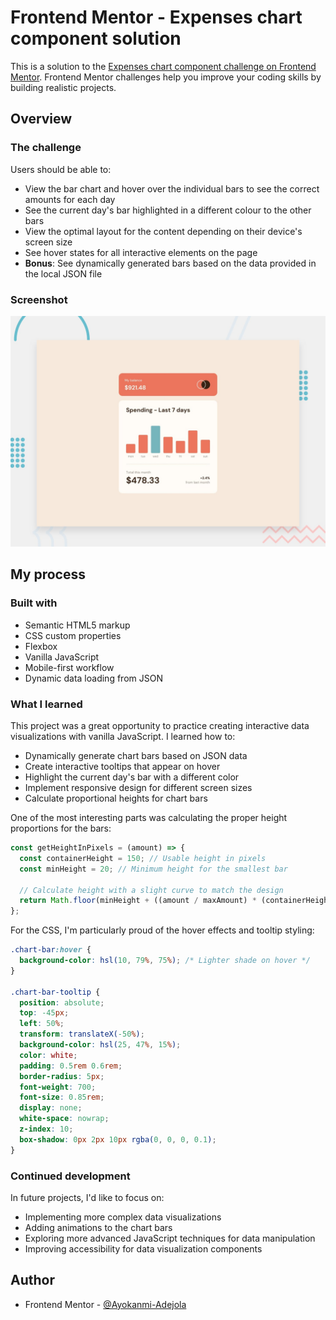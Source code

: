 # Frontend Mentor - Expenses chart component solution

This is a solution to the [Expenses chart component challenge on Frontend Mentor](https://www.frontendmentor.io/challenges/expenses-chart-component-e7yJBUdjwt). Frontend Mentor challenges help you improve your coding skills by building realistic projects.



## Overview

### The challenge

Users should be able to:

- View the bar chart and hover over the individual bars to see the correct amounts for each day
- See the current day's bar highlighted in a different colour to the other bars
- View the optimal layout for the content depending on their device's screen size
- See hover states for all interactive elements on the page
- **Bonus**: See dynamically generated bars based on the data provided in the local JSON file

### Screenshot

![](./preview.jpg)


## My process

### Built with

- Semantic HTML5 markup
- CSS custom properties
- Flexbox
- Vanilla JavaScript
- Mobile-first workflow
- Dynamic data loading from JSON

### What I learned

This project was a great opportunity to practice creating interactive data visualizations with vanilla JavaScript. I learned how to:

- Dynamically generate chart bars based on JSON data
- Create interactive tooltips that appear on hover
- Highlight the current day's bar with a different color
- Implement responsive design for different screen sizes
- Calculate proportional heights for chart bars

One of the most interesting parts was calculating the proper height proportions for the bars:

```js
const getHeightInPixels = (amount) => {
  const containerHeight = 150; // Usable height in pixels
  const minHeight = 20; // Minimum height for the smallest bar

  // Calculate height with a slight curve to match the design
  return Math.floor(minHeight + ((amount / maxAmount) * (containerHeight - minHeight)));
};
```

For the CSS, I'm particularly proud of the hover effects and tooltip styling:

```css
.chart-bar:hover {
  background-color: hsl(10, 79%, 75%); /* Lighter shade on hover */
}

.chart-bar-tooltip {
  position: absolute;
  top: -45px;
  left: 50%;
  transform: translateX(-50%);
  background-color: hsl(25, 47%, 15%);
  color: white;
  padding: 0.5rem 0.6rem;
  border-radius: 5px;
  font-weight: 700;
  font-size: 0.85rem;
  display: none;
  white-space: nowrap;
  z-index: 10;
  box-shadow: 0px 2px 10px rgba(0, 0, 0, 0.1);
}
```

### Continued development

In future projects, I'd like to focus on:

- Implementing more complex data visualizations
- Adding animations to the chart bars
- Exploring more advanced JavaScript techniques for data manipulation
- Improving accessibility for data visualization components

## Author

- Frontend Mentor - [@Ayokanmi-Adejola](https://www.frontendmentor.io/profile/Ayokanmi-Adejola)
